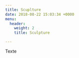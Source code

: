 ```yaml
---
title: Scuplture
date: 2018-08-22 15:03:34 +0000
menu:
  header:
    weight: 2
    title: Sculpture

---
```

Texte 